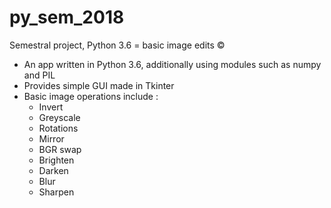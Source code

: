 # py_sem_2018
Semestral project, Python 3.6 = basic image edits ©
  - An app written in Python 3.6, additionally using modules such as numpy and PIL
  - Provides simple GUI made in Tkinter
  - Basic image operations include :
      - Invert
      - Greyscale
      - Rotations
      - Mirror
      - BGR swap
      - Brighten
      - Darken
      - Blur
      - Sharpen
